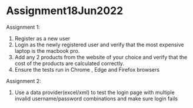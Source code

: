 # Assignment18Jun2022

Assignment 1:
1. Register as a new user
2. Login as the newly registered user and verify that  the most expensive laptop is the macbook pro.
3. Add any 2 products from the website of your choice  and verify that the cost of the products are calculated correctly.
4. Ensure the tests run in Chrome , Edge and Firefox browsers

Assignment 2:
1. Use a data provider(excel/xml) to test the login page with multiple invalid username/password combinations and make sure login fails

